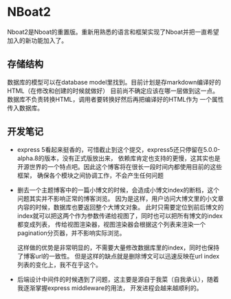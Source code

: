 # NBoat2
Nboat2是Nboat的重置版。重新用熟悉的语言和框架实现了Nboat并把一直希望加入的新功能加入了。

## 存储结构
数据库的模型可以在database model里找到。目前计划是存markdown编译好的HTML（在修改和创建的时候就做好）
目前尚不确定应该在哪一层做到这一点。数据库不负责转换HTML，调用者要转换好然后再把编译好的HTML作为
一个属性传入数据库。

## 开发笔记
- express 5看起来挺香的，可惜截止到这个提交，express5还只停留在5.0.0-alpha.8的版本，没有正式版放出来，
依赖库肯定也支持的更慢，这其实也是开源世界的一个特点吧。因此这个博客将在很长一段时间内都使用目前的这些框架，
确保各个模块之间协调工作，不会产生任何问题

- 删去一个主题博客中的一篇小博文的时候，会造成小博文index的断档，这个问题其实并不影响正常的博客浏览。
因为是这样，用户访问大博文里的小文章内容的时候，数据库也要返回整个大博文对象。
此时只需要定位到前后博文的index就可以把这两个作为参数传递给视图了，同时也可以把所有博文的index都变成列表，
传给视图渲染器，视图渲染器会根据这个列表来渲染一个pagination分页器，并不影响实际浏览。

    这样做的优势是非常明显的，不需要大量修改数据库里的index，同时也保持了博客url的一致性。
但是这样的缺点就是删除博文可以迅速反映在url index列表的变化上，我不在乎这个。

- 后端设计中间件的时候遇到了问题，这主要是源自于我菜（自我承认），随着我逐渐掌握express middleware的用法，
开发进程会越来越顺利的。